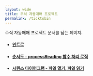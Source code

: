 ```yaml
---
layout: wide
title: 주식 자동매매 프로젝트
permalink: /ticktobin
---
```


주식 자동매매 프로젝트 문서를 담는 페이지.

+ #### [인트로](../docs/ticktobin/2024-06-10-intro.md)
+ #### [순서도 - processReading 함수 처리 로직](../docs/ticktobin/2024-06-08-ticktobin-flowchart-1.md)
+ #### [시퀀스 다이어그램 - 파일 열기, 파일 읽기](../docs/ticktobin/2024-05-29-ticktobin-sequence-diagram.md)